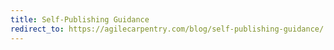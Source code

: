 ```yaml
---
title: Self-Publishing Guidance
redirect_to: https://agilecarpentry.com/blog/self-publishing-guidance/
---
```

